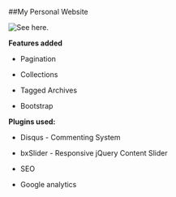 ##My Personal Website

![See here](http://sasi-kala.com/).

**Features added**

* Pagination

* Collections

* Tagged Archives

* Bootstrap

**Plugins used:**

* Disqus - Commenting System
 
* bxSlider - Responsive jQuery Content Slider

* SEO

* Google analytics